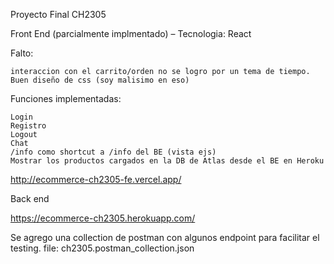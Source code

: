 Proyecto Final CH2305 

Front End (parcialmente implmentado) – Tecnologia: React

Falto:

	interaccion con el carrito/orden no se logro por un tema de tiempo.
	Buen diseño de css (soy malisimo en eso)

Funciones implementadas:
	
    Login
	Registro
	Logout
	Chat
	/info como shortcut a /info del BE (vista ejs)
	Mostrar los productos cargados en la DB de Atlas desde el BE en Heroku


http://ecommerce-ch2305-fe.vercel.app/


Back end

https://ecommerce-ch2305.herokuapp.com/

Se agrego una collection de postman con algunos endpoint para facilitar el testing.
file: ch2305.postman_collection.json